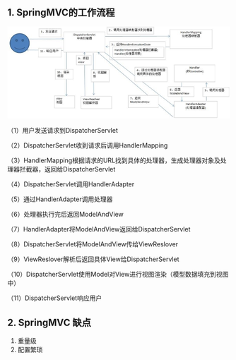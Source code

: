## 1. SpringMVC的工作流程

![SpringMVC工作流程](images/SpringMVC工作流程.jpg)

（1）用户发送请求到DispatcherServlet

（2）DispatcherServlet收到请求后调用HandlerMapping

（3）HandlerMapping根据请求的URL找到具体的处理器，生成处理器对象及处理器拦截器，返回给DispatcherServlet

（4）DispatcherServlet调用HandlerAdapter

（5）通过HandlerAdapter调用处理器

（6）处理器执行完后返回ModelAndView

（7）HandlerAdapter将ModelAndView返回给DispatcherServlet

（8）DispatcherServlet将ModelAndView传给ViewReslover

（9）ViewReslover解析后返回具体View给DispatcherServlet

（10）DispatcherServlet使用Model对View进行视图渲染（模型数据填充到视图中）

（11）DispatcherServlet响应用户 



## 2. SpringMVC 缺点

1. 重量级
2. 配置繁琐